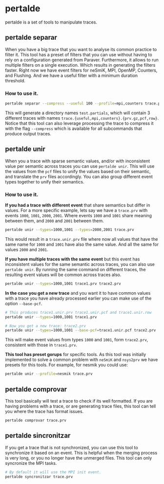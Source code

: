 
# pertalde

pertalde is a set of tools to manipulate traces. 

## pertalde separar

When you have a big trace that you want to analyse its common practice
to filter it. This tool has a preset of filters that you can use without
having to rely on a configuration generated from Paraver. Furthermore,
it allows to run multiple filters on a single execution. Which results
in generating the filters faster. Right now we have event filters for neSmiK,
MPI, OpenMP, Counters, and Flushing. And we have a useful filter with a
minimum duration threshold.

### How to use it.

```bash
pertalde separar --compress --useful 100 --profile=mpi,counters trace.prv
```

This will generate a directory names `test.partials`, which will contain
3 different traces with names
`trace.{useful,mpi,counters}.{prv.gz,pcf,row}`. Notice that this tool
can also leverage processing the trace to compress it with the flag
`--compress` which is available for all subcommands that produce output
traces.

## pertalde unir

When you a trace with sparse semantic values, and/or with inconsistent
value per semantic across traces you can use `pertalde unir`. This will
use the values from the `pcf` files to unify the values based on their
semantic, and translate the `prv` files accordingly. You can also group
different event types together to unify their semantics.

### How to use it.

**If you had a trace with different event** that share semantics but differ
in values. For a more specific example, lets say we have a `trace.prv`
with events `1000`, `1001`, `2000`, `2001`. Where events `1000` and
`1001` share meaning between them, and `2000` and `2001` between them.

```bash
pertalde unir --types=1000,1001 --types=2000,2001 trace.prv
```

This would result in a `trace.unir.prv` file where now all values that
have the same name for `1000` and `1001` have also the same value. And
all the same for values `2000` and `2001`.

**If you have multiple traces with the same event** but this event has
inconsistent values for the same semantic across traces, you can also
use `pertalde unir`. By running the same command on different traces,
the resulting event values will be common across traces also.

```bash
pertalde unir --types=1000,1001 trace1.prv trace2.prv
```

**In the case you get a new trace** and you want it to have common
values with a trace you have already processed earlier you can make use
of the option `--base-pcf`.

```bash
# This produces trace1.unir.prv trace1.unir.pcf and trace1.unir.row
pertalde unir --types=1000,1001 trace1.prv

# Now you get a new trace: trace2.prv
pertalde unir --types=1000,1001 --base-pcf=trace1.unir.pcf trace2.prv
```

This will make event values from types `1000` and `1001`, form
`trace2.prv`, consistent with those in `trace1.prv`.

**This tool has preset gorups** for specific tools. As this tool was
initially implemented to solve a common problem with `neSmiK` and
`nsys2prv` we have presets for this tools. For example, for nesmik you
could use:

```bash
pertalde unir --profile=nesmik trace.prv
```

## pertalde comprovar

This tool basically will test a trace to check if its well formatted. If
you are having problems with a trace, or are generating trace files,
this tool can tell you where the trace has format issues.

```bash
pertalde comprovar trace.prv
```

## pertalde sincronitzar

If you get a trace that is not synchronized, you can use this tool to
synchronize it based on an event. This is helpful when the merging
process is very long, or you no longer have the unmerged files. This
tool can only syncronize the MPI tasks.

```bash
# By default it will use the MPI init event.
pertalde syncronitzar trace.prv
```

